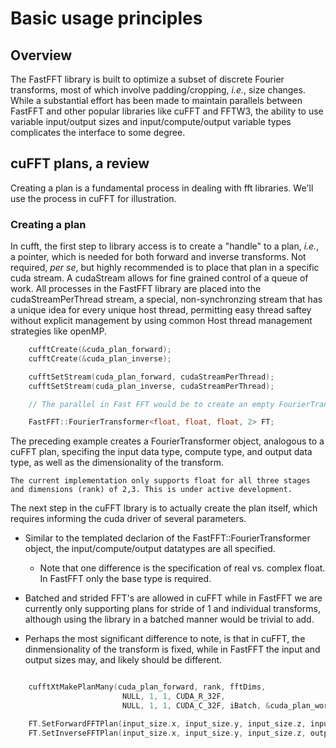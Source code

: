 # Basic usage principles

## Overview

The FastFFT library is built to optimize a subset of discrete Fourier transforms, most of which involve padding/cropping, *i.e.*, size changes. While a substantial effort has been made to maintain parallels between FastFFT and other popular libraries like cuFFT and FFTW3, the ability to use variable input/output sizes and input/compute/output variable types complicates the interface to some degree.

## cuFFT plans, a review

Creating a plan is a fundamental process in dealing with fft libraries. We'll use the process in cuFFT for illustration.

### Creating a plan

In cufft, the first step to library access is to create a "handle" to a plan, *i.e.*, a pointer, which is needed for both forward and inverse transforms. Not required, *per se*, but highly recommended is to place that plan in a specific cuda stream. A cudaStream allows for fine grained control of a queue of work. All processes in the FastFFT library are placed into the cudaStreamPerThread stream, a special, non-synchronzing stream that has a unique idea for every unique host thread, permitting easy thread saftey without explicit management by using common Host thread management strategies like openMP. 

```cpp
    cufftCreate(&cuda_plan_forward);
    cufftCreate(&cuda_plan_inverse);

    cufftSetStream(cuda_plan_forward, cudaStreamPerThread);
    cufftSetStream(cuda_plan_inverse, cudaStreamPerThread);

    // The parallel in Fast FFT would be to create an empty FourierTransformer object, e.g.

    FastFFT::FourierTransformer<float, float, float, 2> FT;
```

The preceding example creates a FourierTransformer object, analogous to a cuFFT plan, specifing the input data type, compute type, and output data type, as well as the dimensionality of the transform.

```{note}
The current implementation only supports float for all three stages and dimensions (rank) of 2,3. This is under active development.
```

The next step in the cuFFT lbrary is to actually create the plan itself, which requires informing the cuda driver of several parameters. 

* Similar to the templated declarion of the FastFFT::FourierTransformer object, the input/compute/output datatypes are all specified. 

    * Note that one difference is the specification of real vs. complex float. In FastFFT only the base type is required.

* Batched and strided FFT's are allowed in cuFFT while in FastFFT we are currently only supporting plans for stride of 1 and individual 
transforms, although using the library in a batched manner would be trivial to add.

* Perhaps the most significant difference to note, is that in cuFFT, the dinmensionality of the transform is fixed, while in FastFFT the input and output sizes may, and likely should be different.
    
```cpp

    cufftXtMakePlanMany(cuda_plan_forward, rank, fftDims,
                         NULL, 1, 1, CUDA_R_32F,
                         NULL, 1, 1, CUDA_C_32F, iBatch, &cuda_plan_worksize_forward, CUDA_C_32F);

    FT.SetForwardFFTPlan(input_size.x, input_size.y, input_size.z, input_size.x, input_size.y, input_size.z);
    FT.SetInverseFFTPlan(input_size.x, input_size.y, input_size.z, output_size.x, output_size.y, output_size.z);
```
